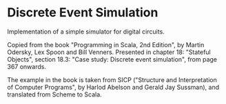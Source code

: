 Discrete Event Simulation
=========================

Implementation of a simple simulator for digital circuits.

Copied from the book "Programming in Scala, 2nd Edition", by Martin Odersky,
Lex Spoon and Bill Venners. Presented in chapter 18: "Stateful Objects",
section 18.3: "Case study: Discrete event simulation", from page 367 onwards.

The example in the book is taken from SICP ("Structure and Interpretation of
Computer Programs", by Harlod Abelson and Gerald Jay Sussman), and translated
from Scheme to Scala.

